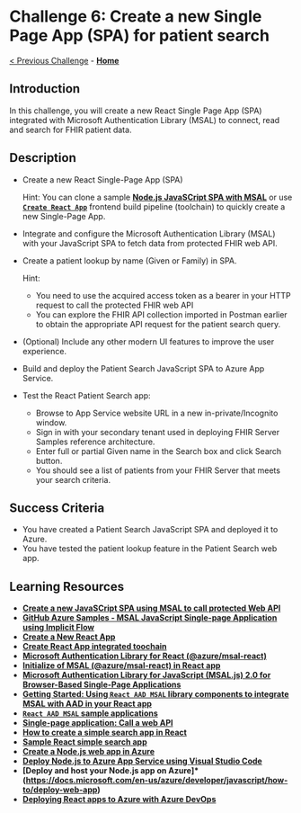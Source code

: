 # Challenge 6: Create a new Single Page App (SPA) for patient search

[< Previous Challenge](./Challenge05.md) - **[Home](../readme.md)** 

## Introduction

In this challenge, you will create a new React Single Page App (SPA) integrated with Microsoft Authentication Library (MSAL) to connect, read and search for FHIR patient data.

## Description

- Create a new React Single-Page App (SPA) 

  Hint:
  You can clone a sample **[Node.js JavaSCript SPA with MSAL](https://docs.microsoft.com/en-us/azure/active-directory/develop/tutorial-v2-javascript-spa)** or use **[`Create React App`](https://reactjs.org/docs/create-a-new-react-app.html#create-react-app)** frontend build pipeline (toolchain) to quickly create a new Single-Page App.

- Integrate and configure the Microsoft Authentication Library (MSAL) with your JavaScript SPA to fetch data from protected FHIR web API.
- Create a patient lookup by name (Given or Family) in SPA.

    Hint: 
    - You need to use the acquired access token as a bearer in your HTTP request to call the protected FHIR web API
    - You can explore the FHIR API collection imported in Postman earlier to obtain the appropriate API request for the patient search query.

- (Optional) Include any other modern UI features to improve the user experience.
- Build and deploy the Patient Search JavaScript SPA to Azure App Service.
- Test the React Patient Search app:
  - Browse to App Service website URL in a new in-private/Incognito window.
  - Sign in with your secondary tenant used in deploying FHIR Server Samples reference architecture.
  - Enter full or partial Given name in the Search box and click Search button.
  - You should see a list of patients from your FHIR Server that meets your search criteria.

## Success Criteria
- You have created a Patient Search JavaScript SPA and deployed it to Azure.
- You have tested the patient lookup feature in the Patient Search web app.

## Learning Resources

- **[Create a new JavaSCript SPA using MSAL to call protected Web API](https://docs.microsoft.com/en-us/azure/active-directory/develop/tutorial-v2-javascript-spa)**
- **[GitHub Azure Samples - MSAL JavaScript Single-page Application using Implicit Flow](https://github.com/Azure-Samples/active-directory-javascript-graphapi-v2/)**
- **[Create a New React App](https://reactjs.org/docs/create-a-new-react-app.html)**
- **[Create React App integrated toochain](https://reactjs.org/docs/create-a-new-react-app.html#create-react-app)**
- **[Microsoft Authentication Library for React (@azure/msal-react)](https://www.npmjs.com/package/@azure/msal-react)**
- **[Initialize of MSAL (@azure/msal-react) in React app](https://github.com/AzureAD/microsoft-authentication-library-for-js/blob/dev/lib/msal-browser/docs/initialization.md)**
- **[Microsoft Authentication Library for JavaScript (MSAL.js) 2.0 for Browser-Based Single-Page Applications](https://github.com/AzureAD/microsoft-authentication-library-for-js/blob/dev/lib/msal-browser/README.md#advanced-topics)**
- **[Getting Started: Using `React AAD MSAL` library components to integrate MSAL with AAD in your React app](https://www.npmjs.com/package/react-aad-msal#checkered_flag-getting-started)**
- **[`React AAD MSAL` sample applications](https://www.npmjs.com/package/react-aad-msal#cd-sample-applications)**
- **[Single-page application: Call a web API](https://docs.microsoft.com/en-us/azure/active-directory/develop/scenario-spa-call-api?tabs=javascript#call-a-web-api)**
- **[How to create a simple search app in React](https://medium.com/developer-circle-kampala/how-to-create-a-simple-search-app-in-react-df3cf55927f5)**
- **[Sample React simple search app](https://github.com/lytes20/meal-search-app)**
- **[Create a Node.js web app in Azure](https://docs.microsoft.com/en-us/azure/app-service/quickstart-nodejs?pivots=platform-linux)**
- **[Deploy Node.js to Azure App Service using Visual Studio Code](https://docs.microsoft.com/en-us/azure/developer/javascript/tutorial/deploy-nodejs-azure-app-service-with-visual-studio-code?tabs=bash)**
- **[Deploy and host your Node.js app on Azure]*(https://docs.microsoft.com/en-us/azure/developer/javascript/how-to/deploy-web-app)**
- **[Deploying React apps to Azure with Azure DevOps](https://devblogs.microsoft.com/premier-developer/deploying-react-apps-to-azure-with-azure-devops/)**